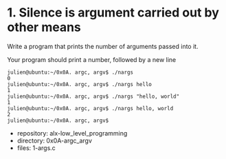 # 1. Silence is argument carried out by other means



Write a program that prints the number of arguments passed into it.

Your program should print a number, followed by a new line

```julien@ubuntu:~/0x0A. argc, argv$ gcc -Wall -pedantic -Werror -Wextra -std=gnu89 1-args.c -o nargs
julien@ubuntu:~/0x0A. argc, argv$ ./nargs 
0
julien@ubuntu:~/0x0A. argc, argv$ ./nargs hello
1
julien@ubuntu:~/0x0A. argc, argv$ ./nargs "hello, world"
1
julien@ubuntu:~/0x0A. argc, argv$ ./nargs hello, world
2
julien@ubuntu:~/0x0A. argc, argv$ 
```


 - repository: alx-low_level_programming
 - directory: 0x0A-argc_argv
 - files: 1-args.c
